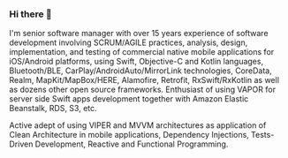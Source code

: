 ### Hi there 👋

I'm senior software manager with over 15 years experience of software development involving SCRUM/AGILE practices, analysis, design, implementation, and testing of commercial native mobile applications for iOS/Android platforms, using Swift, Objective-C and Kotlin languages, Bluetooth/BLE, CarPlay/AndroidAuto/MirrorLink technologies, CoreData, Realm, MapKit/MapBox/HERE, Alamofire, Retrofit, RxSwift/RxKotlin as well as dozens other open source frameworks. Enthusiast of using VAPOR for server side Swift apps development together with Amazon Elastic Beanstalk, RDS, S3, etc.

Active adept of using VIPER and MVVM architectures as application of Clean Architecture in mobile applications, Dependency Injections, Tests-Driven Development, Reactive and Functional Programming.

<!--
**krezzoid/krezzoid** is a ✨ _special_ ✨ repository because its `README.md` (this file) appears on your GitHub profile.

Here are some ideas to get you started:

- 🔭 I’m currently working on ...
- 🌱 I’m currently learning ...
- 👯 I’m looking to collaborate on ...
- 🤔 I’m looking for help with ...
- 💬 Ask me about ...
- 📫 How to reach me: ...
- 😄 Pronouns: ...
- ⚡ Fun fact: ...
-->
